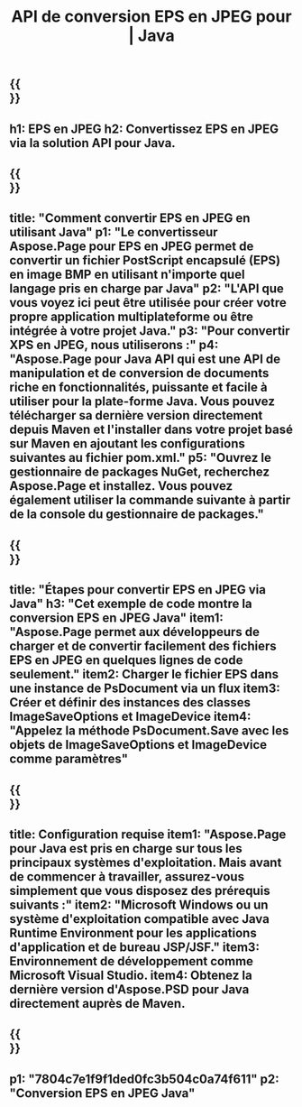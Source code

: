 ﻿---
translation: true
template: /_templates/_conversion-child-java.md
title: API de conversion EPS en JPEG pour | Java
url: /java/conversion/eps-to-jpeg/
description: Exemple de code de conversion Java pour le format EPS en fichier JPEG. Utilisez cet exemple de code pour convertir EPS en JPEG dans n'importe quelle application Java Web ou de bureau.
informat: EPS
outformat: JPEG
otherformats: XPS PS
---

{{<section banner>}}
---
h1: EPS en JPEG
h2: Convertissez EPS en JPEG via la solution API pour Java.
---

{{<section overview>}}
---
title: "Comment convertir EPS en JPEG en utilisant Java"
p1: "Le convertisseur Aspose.Page pour EPS en JPEG permet de convertir un fichier PostScript encapsulé (EPS) en image BMP en utilisant n'importe quel langage pris en charge par Java"
p2: "L'API que vous voyez ici peut être utilisée pour créer votre propre application multiplateforme ou être intégrée à votre projet Java."
p3: "Pour convertir XPS en JPEG, nous utiliserons :"
p4: "Aspose.Page pour Java API qui est une API de manipulation et de conversion de documents riche en fonctionnalités, puissante et facile à utiliser pour la plate-forme Java. Vous pouvez télécharger sa dernière version directement depuis Maven et l'installer dans votre projet basé sur Maven en ajoutant les configurations suivantes au fichier pom.xml."
p5: "Ouvrez le gestionnaire de packages NuGet, recherchez Aspose.Page et installez. Vous pouvez également utiliser la commande suivante à partir de la console du gestionnaire de packages."
---

{{<section feature1>}}
---
title: "Étapes pour convertir EPS en JPEG via Java"
h3: "Cet exemple de code montre la conversion EPS en JPEG Java"
item1: "Aspose.Page permet aux développeurs de charger et de convertir facilement des fichiers EPS en JPEG en quelques lignes de code seulement."
item2: Charger le fichier EPS dans une instance de PsDocument via un flux
item3: Créer et définir des instances des classes ImageSaveOptions et ImageDevice
item4: "Appelez la méthode PsDocument.Save avec les objets de ImageSaveOptions et ImageDevice comme paramètres"
---

{{<section feature2>}}
---
title: Configuration requise
item1: "Aspose.Page pour Java est pris en charge sur tous les principaux systèmes d'exploitation. Mais avant de commencer à travailler, assurez-vous simplement que vous disposez des prérequis suivants :"
item2: "Microsoft Windows ou un système d'exploitation compatible avec Java Runtime Environment pour les applications d'application et de bureau JSP/JSF."
item3: Environnement de développement comme Microsoft Visual Studio.
item4: Obtenez la dernière version d'Aspose.PSD pour Java directement auprès de Maven.
---

{{<section gist>}}
---
p1: "7804c7e1f9f1ded0fc3b504c0a74f611"
p2: "Conversion EPS en JPEG Java"
---

